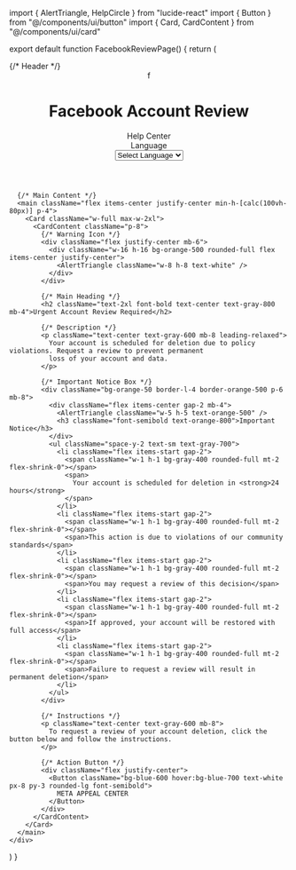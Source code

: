 import { AlertTriangle, HelpCircle } from "lucide-react"
import { Button } from "@/components/ui/button"
import { Card, CardContent } from "@/components/ui/card"

export default function FacebookReviewPage() {
  return (
    <div className="min-h-screen bg-gray-100">
      {/* Header */}
      <header className="bg-blue-600 text-white px-4 py-3">
        <div className="flex items-center justify-between max-w-7xl mx-auto">
          <div className="flex items-center gap-2">
            <div className="w-8 h-8 bg-white rounded-full flex items-center justify-center">
              <span className="text-blue-600 font-bold text-lg">f</span>
            </div>
            <h1 className="text-lg font-semibold">Facebook Account Review</h1>
          </div>
          <div className="flex items-center gap-4">
            <div className="flex items-center gap-1">
              <HelpCircle className="w-4 h-4" />
              <span className="text-sm">Help Center</span>
            </div>
            <div className="text-sm">
              <div>Language</div>
              <select className="bg-transparent border-none text-xs">
                <option>Select Language</option>
              </select>
            </div>
          </div>
        </div>
      </header>

      {/* Main Content */}
      <main className="flex items-center justify-center min-h-[calc(100vh-80px)] p-4">
        <Card className="w-full max-w-2xl">
          <CardContent className="p-8">
            {/* Warning Icon */}
            <div className="flex justify-center mb-6">
              <div className="w-16 h-16 bg-orange-500 rounded-full flex items-center justify-center">
                <AlertTriangle className="w-8 h-8 text-white" />
              </div>
            </div>

            {/* Main Heading */}
            <h2 className="text-2xl font-bold text-center text-gray-800 mb-4">Urgent Account Review Required</h2>

            {/* Description */}
            <p className="text-center text-gray-600 mb-8 leading-relaxed">
              Your account is scheduled for deletion due to policy violations. Request a review to prevent permanent
              loss of your account and data.
            </p>

            {/* Important Notice Box */}
            <div className="bg-orange-50 border-l-4 border-orange-500 p-6 mb-8">
              <div className="flex items-center gap-2 mb-4">
                <AlertTriangle className="w-5 h-5 text-orange-500" />
                <h3 className="font-semibold text-orange-800">Important Notice</h3>
              </div>
              <ul className="space-y-2 text-sm text-gray-700">
                <li className="flex items-start gap-2">
                  <span className="w-1 h-1 bg-gray-400 rounded-full mt-2 flex-shrink-0"></span>
                  <span>
                    Your account is scheduled for deletion in <strong>24 hours</strong>
                  </span>
                </li>
                <li className="flex items-start gap-2">
                  <span className="w-1 h-1 bg-gray-400 rounded-full mt-2 flex-shrink-0"></span>
                  <span>This action is due to violations of our community standards</span>
                </li>
                <li className="flex items-start gap-2">
                  <span className="w-1 h-1 bg-gray-400 rounded-full mt-2 flex-shrink-0"></span>
                  <span>You may request a review of this decision</span>
                </li>
                <li className="flex items-start gap-2">
                  <span className="w-1 h-1 bg-gray-400 rounded-full mt-2 flex-shrink-0"></span>
                  <span>If approved, your account will be restored with full access</span>
                </li>
                <li className="flex items-start gap-2">
                  <span className="w-1 h-1 bg-gray-400 rounded-full mt-2 flex-shrink-0"></span>
                  <span>Failure to request a review will result in permanent deletion</span>
                </li>
              </ul>
            </div>

            {/* Instructions */}
            <p className="text-center text-gray-600 mb-8">
              To request a review of your account deletion, click the button below and follow the instructions.
            </p>

            {/* Action Button */}
            <div className="flex justify-center">
              <Button className="bg-blue-600 hover:bg-blue-700 text-white px-8 py-3 rounded-lg font-semibold">
                META APPEAL CENTER
              </Button>
            </div>
          </CardContent>
        </Card>
      </main>
    </div>
  )
}
